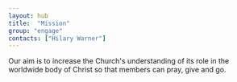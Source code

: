 ```yaml
---
layout: hub
title:  "Mission"
group: "engage"
contacts: ["Hilary Warner"]
---
```


Our aim is to increase the Church's understanding of its role in the worldwide body of Christ so that members can pray, give and go.
